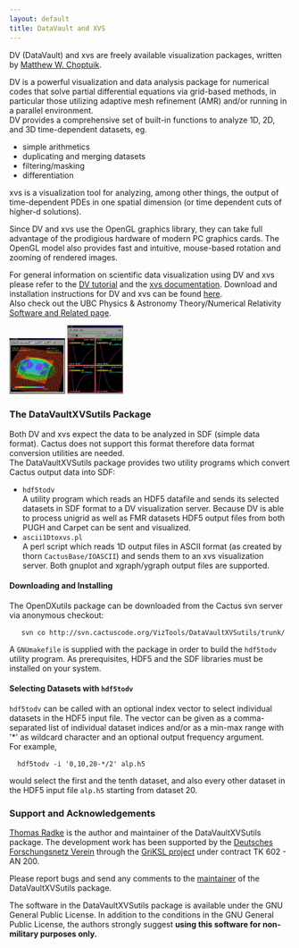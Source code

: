 ```yaml
---
layout: default
title: DataVault and XVS
---
```

DV (DataVault) and xvs are freely available visualization packages,
written by [Matthew W.
Choptuik](http://laplace.physics.ubc.ca/People/matt/).

DV is a powerful visualization and data analysis package for numerical
codes that solve partial differential equations via grid-based methods,
in particular those utilizing adaptive mesh refinement (AMR) and/or
running in a parallel environment.  
DV provides a comprehensive set of built-in functions to analyze 1D, 2D,
and 3D time-dependent datasets, eg.

-   simple arithmetics
-   duplicating and merging datasets
-   filtering/masking
-   differentiation

xvs is a visualization tool for analyzing, among other things, the
output of time-dependent PDEs in one spatial dimension (or time
dependent cuts of higher-d solutions).

Since DV and xvs use the OpenGL graphics library, they can take full
advantage of the prodigious hardware of modern PC graphics cards. The
OpenGL model also provides fast and intuitive, mouse-based rotation and
zooming of rendered images.

For general information on scientific data visualization using DV and
xvs please refer to the [DV
tutorial](http://laplace.physics.ubc.ca/Doc/DV/) and the [xvs
documentation](http://laplace.physics.ubc.ca/~matt/410/Doc/xvs/).
Download and installation instructions for DV and xvs can be found
[here](http://laplace.physics.ubc.ca/People/matt/rnpletal.html).  
Also check out the UBC Physics & Astronomy Theory/Numerical Relativity
[Software and Related
page](http://laplace.physics.ubc.ca/Group/Software.html).

<img src="DV.jpg" alt="DV Visualization" width="100" />
<img src="xvs.jpg" alt="xvs Visualization" width="100" />

### The DataVaultXVSutils Package

Both DV and xvs expect the data to be analyzed in SDF (simple data
format). Cactus does not support this format therefore data format
conversion utilities are needed.  
The DataVaultXVSutils package provides two utility programs which
convert Cactus output data into SDF:

-   `hdf5todv`  
    A utility program which reads an HDF5 datafile and sends its
    selected datasets in SDF format to a DV visualization server.
    Because DV is able to process unigrid as well as FMR datasets HDF5
    output files from both PUGH and Carpet can be sent and visualized.
-   `ascii1Dtoxvs.pl`  
    A perl script which reads 1D output files in ASCII format (as
    created by thorn `CactusBase/IOASCII`) and sends them to an xvs
    visualization server. Both gnuplot and xgraph/ygraph output files
    are supported.

#### Downloading and Installing

The OpenDXutils package can be downloaded from the Cactus svn server via
anonymous checkout:

       svn co http://svn.cactuscode.org/VizTools/DataVaultXVSutils/trunk/

A `GNUmakefile` is supplied with the package in order to build the
`hdf5todv` utility program. As prerequisites, HDF5 and the SDF libraries
must be installed on your system.

#### Selecting Datasets with `hdf5todv`

`hdf5todv` can be called with an optional index vector to select
individual datasets in the HDF5 input file. The vector can be given as a
comma-separated list of individual dataset indices and/or as a min-max
range with '\*' as wildcard character and an optional output frequency
argument.  
For example,

      hdf5todv -i '0,10,20-*/2' alp.h5

would select the first and the tenth dataset, and also every other
dataset in the HDF5 input file `alp.h5` starting from dataset 20.

### Support and Acknowledgements

[Thomas Radke](http://www.aei.mpg.de/~tradke) is the author and
maintainer of the DataVaultXVSutils package. The development work has
been supported by the [Deutsches Forschungsnetz
Verein](http://www.dfn.de) through the [GriKSL
project](http://www.griksl.org) under contract TK 602 - AN 200.

Please report bugs and send any comments to the
[maintainer](mailto:tradke@aei.mpg.de) of the DataVaultXVSutils package.

The software in the DataVaultXVSutils package is available under the GNU
General Public License. In addition to the conditions in the GNU General
Public License, the authors strongly suggest **using this software for
non-military purposes only.**
